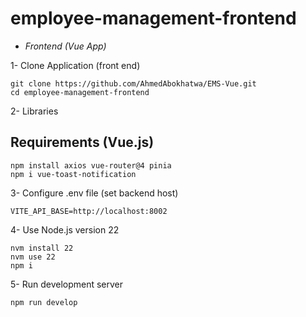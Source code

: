 # employee-management-frontend

- *Frontend (Vue App)*

1- Clone Application (front end)

    git clone https://github.com/AhmedAbokhatwa/EMS-Vue.git
    cd employee-management-frontend

2- Libraries

## Requirements (Vue.js)

    npm install axios vue-router@4 pinia
    npm i vue-toast-notification

3- Configure .env file (set backend host)

    VITE_API_BASE=http://localhost:8002

4- Use Node.js version 22

    nvm install 22
    nvm use 22
    npm i

5- Run development server

    npm run develop
